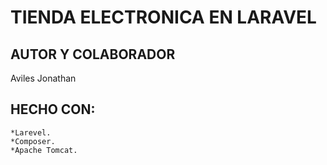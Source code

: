 TIENDA ELECTRONICA EN LARAVEL
==============================
AUTOR Y COLABORADOR 
---------------------------
Aviles Jonathan 

HECHO CON:
---------------------------
    *Larevel.
    *Composer.
    *Apache Tomcat.
